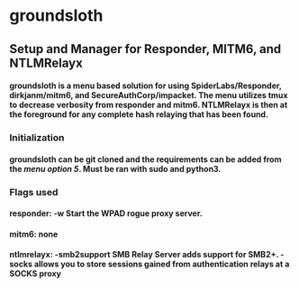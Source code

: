 # groundsloth
## Setup and Manager for Responder, MITM6, and NTLMRelayx

#### groundsloth is a menu based solution for using SpiderLabs/Responder, dirkjanm/mitm6, and SecureAuthCorp/impacket. The menu utilizes tmux to decrease verbosity from responder and mitm6. NTLMRelayx is then at the foreground for any complete hash relaying that has been found. 

### Initialization

#### groundsloth can be git cloned and the requirements can be added from the _menu option 5_. Must be ran with sudo and python3. 

### Flags used
#### responder: -w Start the WPAD rogue proxy server.
#### mitm6: none
#### ntlmrelayx: -smb2support SMB Relay Server adds support for SMB2+. -socks allows you to store sessions gained from authentication relays at a SOCKS proxy



